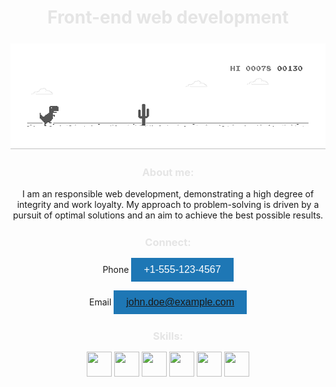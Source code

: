 <div align="center">
  <h1>
    <font color="#E5E5E5" ><b>Front-end web development</b></font>
  </h1>
</div>

<p align="center" style="margin: 25px 0px 15px 0px;">
  <img width="600" src="dino.gif" alt="snake"/>
</p>
<div align="center">
   <h3>
    <font color="#E5E5E5" align="right"><b>About me:</b></font>
  </h3> 

  <span>I am an responsible web development, demonstrating a high degree of integrity and work loyalty. My approach to problem-solving is driven by a pursuit of optimal solutions and an aim to achieve the best possible results.</span >

<h3 style="margin: 25px 0px 15px 0px;"> <font color="#E5E5E5" align="right"><b>Connect:</b></font> </h3>

Phone
<button style="background-color: #1E77B5; color: white; border: none; padding: 10px 20px; font-size: 16px; cursor: pointer;">+1-555-123-4567</button>

Email
<button style="background-color: #1E77B5; color: white; border: none; padding: 10px 20px; font-size: 16px; cursor: pointer;">john.doe@example.com</button>

  <h3 style="margin: 25px 0px 15px 0px;">
    <font color="#E5E5E5" align="right"><b>Skills:</b></font>
  </h3> 
  
  <div>
    <a href="https://developer.mozilla.org/en-US/docs/Web/JavaScript"><img src="https://raw.githubusercontent.com/danielcranney/readme-generator/main/public/icons/skills/javascript-colored.svg" width="40" height="40" /></a>
    <a href="https://developer.mozilla.org/en-US/docs/Glossary/HTML5"><img src="https://raw.githubusercontent.com/danielcranney/readme-generator/main/public/icons/skills/html5-colored.svg" width="40" height="40" /></a>
    <a href="https://www.w3.org/TR/CSS/#css"><img src="https://raw.githubusercontent.com/danielcranney/readme-generator/main/public/icons/skills/css3-colored.svg" width="40" height="40" /></a>
    <a href="https://git-scm.com/"><img src="https://raw.githubusercontent.com/danielcranney/readme-generator/main/public/icons/skills/git-colored.svg" width="40" height="40" /></a>
    <a href="https://sass-lang.com/"><img src="https://raw.githubusercontent.com/danielcranney/readme-generator/main/public/icons/skills/sass-colored.svg" width="40" height="40" /></a>
    <a href="https://www.figma.com/"><img src="https://raw.githubusercontent.com/danielcranney/readme-generator/main/public/icons/skills/figma-colored.svg" width="40" height="40" /></a>
  </div>
 
</div>
